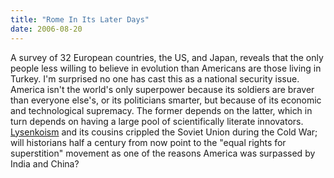 ```yaml
---
title: "Rome In Its Later Days"
date: 2006-08-20
---
```

A survey of 32 European countries, the US, and Japan, reveals that the only people less willing to believe in evolution than Americans are those living in Turkey.
I'm surprised no one has cast this as a national security issue. America isn't the world's only superpower because its soldiers are braver than everyone else's, or its politicians smarter, but because of its economic and technological supremacy. The former depends on the latter, which in turn depends on having a large pool of scientifically literate innovators.  <a href="http://en.wikipedia.org/wiki/Lysenkoism">Lysenkoism</a> and its cousins crippled the Soviet Union during the Cold War; will historians half a century from now point to the "equal rights for superstition" movement as one of the reasons America was surpassed by India and China?
